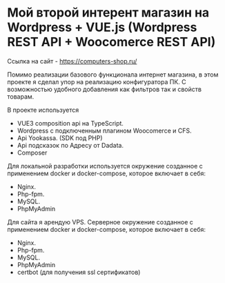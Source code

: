 # Мой второй интерент магазин на Wordpress + VUE.js (Wordpress REST API + Woocomerce REST API)

Ссылка на сайт - https://computers-shop.ru/

Помимо реализации базового функционала интернет магазина, в этом проекте я сделал упор на реализацию конфигуратора ПК. С возможностью удобного добавления как фильтров так и свойств товарам. 

В проекте используется
- VUE3 composition api на TypeScript.
- Wordpress c подключенным плагином Woocomerce и CFS.
- Api Yookassa. (SDK под PHP)
- Api подсказок по Адресу от Dadata. 
- Composer

Для локальной разработки используется окружение созданное с применением docker и docker-compose, которое включает в себя:
- Nginx.
- Php-fpm.
- MySQL.
- PhpMyAdmin

Для сайта я арендую VPS. Серверное окружение созданное с применением docker и docker-compose, которое включает в себя:
- Nginx.
- Php-fpm.
- MySQL.
- PhpMyAdmin
- certbot (для получения ssl сертификатов)


